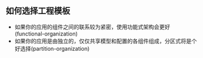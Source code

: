 ## 如何选择工程模板
- 如果你的应用的组件之间的联系较为紧密，使用功能式架构会更好(functional-organization)
- 如果你的应用是由独立的，仅仅共享模型和配置的各组件组成，分区式将是个好选择(partition-organization)
